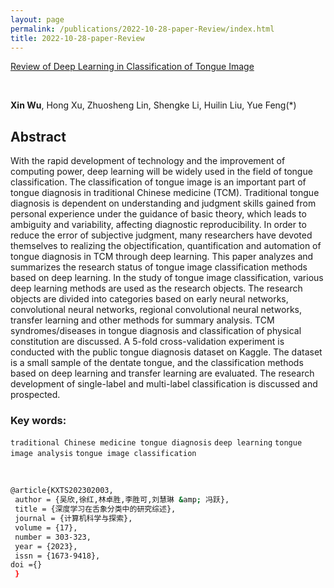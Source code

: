 ```yaml
---
layout: page
permalink: /publications/2022-10-28-paper-Review/index.html
title: 2022-10-28-paper-Review
---
```


[Review of Deep Learning in Classification of Tongue Image](https://xinwu74.github.io/mypaper/review/2022review.pdf)

<br>

**Xin Wu**, Hong Xu, Zhuosheng Lin, Shengke Li, Huilin Liu, Yue Feng(*)

## Abstract
With the rapid development of technology and the improvement of computing power, deep learning will be widely used in the field of tongue classification. The classification of tongue image is an important part of tongue diagnosis in traditional Chinese medicine (TCM). Traditional tongue diagnosis is dependent on understanding and judgment skills gained from personal experience under the guidance of basic theory, which leads to ambiguity and variability, affecting diagnostic reproducibility. In order to reduce the error of subjective judgment, many researchers have devoted themselves to realizing the objectification, quantification and automation of tongue diagnosis in TCM through deep learning. This paper analyzes and summarizes the research status of tongue image classification methods based on deep learning. In the study of tongue image classification, various deep learning methods are used as the research objects. The research objects are divided into categories based on early neural networks, convolutional neural networks, regional convolutional neural networks, transfer learning and other methods for summary analysis. TCM syndromes/diseases in tongue diagnosis and classification of physical constitution are discussed. A 5-fold cross-validation experiment is conducted with the public tongue diagnosis dataset on Kaggle. The dataset is a small sample of the dentate tongue, and the classification methods based on deep learning and transfer learning are evaluated. The research development of single-label and multi-label classification is discussed and prospected.

### Key words:

`traditional Chinese medicine tongue diagnosis` `deep learning` `tongue image analysis` `tongue image classification`

<br>

```bash
@article{KXTS202302003,
 author = {吴欣,徐红,林卓胜,李胜可,刘慧琳 &amp; 冯跃},
 title = {深度学习在舌象分类中的研究综述},
 journal = {计算机科学与探索},
 volume = {17},
 number = 303-323,
 year = {2023},
 issn = {1673-9418},
doi ={} 
 }
```
